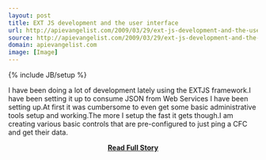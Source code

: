 ```yaml
---
layout: post
title: EXT JS development and the user interface
url: http://apievangelist.com/2009/03/29/ext-js-development-and-the-user-interface/
source: http://apievangelist.com/2009/03/29/ext-js-development-and-the-user-interface/
domain: apievangelist.com
image: [Image]
---
```

{% include JB/setup %}<p>I have been doing a lot of development lately using the EXTJS framework.I have been setting it up to consume JSON from Web Services I have been setting up.At first it was cumbersome to even get some basic administrative tools setup and working.The more I setup the fast it gets though.I am creating various basic controls that are pre-configured to just ping a CFC and get their data.</p>
<center><p><a href="http://apievangelist.com/2009/03/29/ext-js-development-and-the-user-interface/" style='padding:25px; font-sze:18px; font-weight: bold;'>Read Full Story</a></p></center>
